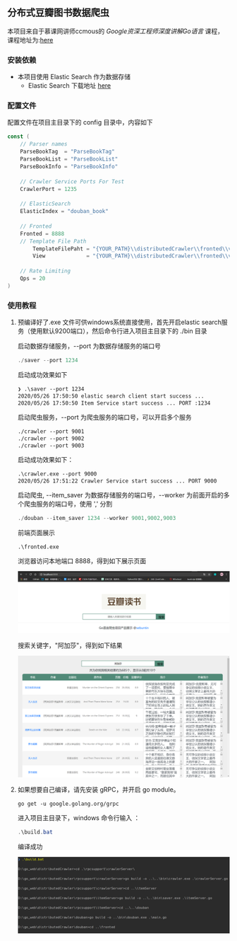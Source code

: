 ## 分布式豆瓣图书数据爬虫

本项目来自于慕课网讲师ccmous的 _Google资深工程师深度讲解Go语言_ 课程，课程地址为:[here](https://coding.imooc.com/class/180.html)

### 安装依赖

* 本项目使用 Elastic Search 作为数据存储
  * Elastic Search 下载地址 [here](https://www.elastic.co/cn/downloads)

### 配置文件 

配置文件在项目主目录下的 config 目录中，内容如下

```go
const (
	// Parser names
	ParseBookTag  = "ParseBookTag"
	ParseBookList = "ParseBookList"
	ParseBookInfo = "ParseBookInfo"

	// Crawler Service Ports For Test
	CrawlerPort = 1235

	// ElasticSearch
	ElasticIndex = "douban_book"

	// Fronted
	Fronted = 8888
	// Template File Path
    	TemplateFilePaht = "{YOUR_PATH}\\distributedCrawler\\fronted\\view\\template.html"
    	View             = "{YOUR_PATH}\\distributedCrawler\\fronted\\view"

	// Rate Limiting
	Qps = 20
)
```

### 使用教程

1. 预编译好了.exe 文件可供windows系统直接使用，首先开启elastic search服务（使用默认9200端口），然后命令行进入项目主目录下的 ./bin 目录

   启动数据存储服务，--port 为数据存储服务的端口号

   ```powershell
   ./saver --port 1234
   ```
   启动成功效果如下

   ```
   ❯ .\saver --port 1234
   2020/05/26 17:50:50 elastic search client start success ...
   2020/05/26 17:50:50 Item Service start success ... PORT :1234
   ```

   

   启动爬虫服务，--port 为爬虫服务的端口号，可以开启多个服务
   
   ```shell
   ./crawler --port 9001
   ./crawler --port 9002
   ./crawler --port 9003
   ```
   
   启动成功效果如下：

   ```
   .\crawler.exe --port 9000
   2020/05/26 17:51:22 Crawler Service start success ... PORT 9000
   ```
   
   
   
   启动爬虫, --item_saver 为数据存储服务的端口号，--worker 为前面开启的多个爬虫服务的端口号，使用 ',' 分割
   
   ``` powershell
   ./douban --item_saver 1234 --worker 9001,9002,9003
   ```
   
   前端页面展示
   
   ```
   .\fronted.exe
   ```
   
   浏览器访问本地端口 8888，得到如下展示页面
   
   ![](https://github.com/sebuntin/distributedCrawler/blob/master/pic/豆瓣爬虫.png)
   
   
   
   搜索关键字，"阿加莎"，得到如下结果
   
   ![](https://github.com/sebuntin/distributedCrawler/blob/master/pic/frontedpage.png)
   
   
   
2. 如果想要自己编译，请先安装 gRPC，并开启 go module。

   ```shell
   go get -u google.golang.org/grpc
   ```

   进入项目主目录下，windows 命令行输入 ：

   ```powershell
   .\build.bat
   ```

   编译成功

   ![](https://github.com/sebuntin/distributedCrawler/blob/master/pic/buil.png)


